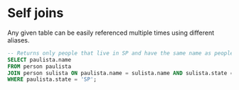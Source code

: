 # Self joins
Any given table can be easily referenced multiple times using different aliases.
```SQL
-- Returns only people that live in SP and have the same name as people who live in PA
SELECT paulista.name
FROM person paulista
JOIN person sulista ON paulista.name = sulista.name AND sulista.state = 'PA'
WHERE paulista.state = 'SP';
```